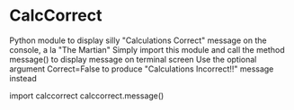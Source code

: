 # CalcCorrect
Python module to display silly "Calculations Correct" message on the console, a la "The Martian"
Simply import this module and call the method message() to display message on terminal screen
Use the optional argument Correct=False to produce "Calculations Incorrect!!" message instead

import calccorrect
calccorrect.message()


